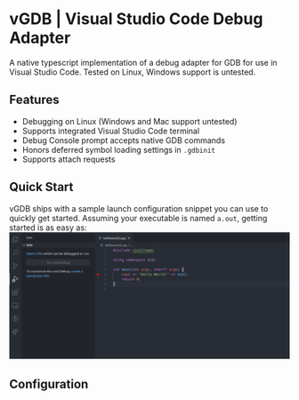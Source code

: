 # vGDB | Visual Studio Code Debug Adapter

A native typescript implementation of a debug adapter for GDB for use in Visual Studio Code. Tested on Linux, Windows support is untested.

## Features

- Debugging on Linux (Windows and Mac support untested)
- Supports integrated Visual Studio Code terminal
- Debug Console prompt accepts native GDB commands
- Honors deferred symbol loading settings in `.gdbinit`
- Supports attach requests

## Quick Start

vGDB ships with a sample launch configuration snippet you can use to quickly get started. Assuming your executable is named `a.out`, getting started is as easy as:
![EZ Setup](resources/ezsetup.gif)

## Configuration


